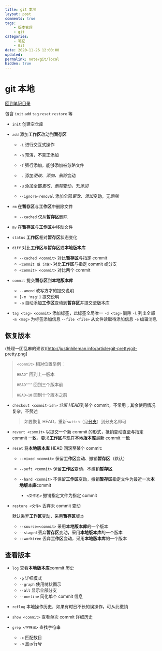 ```yaml
---
title: git 本地
layout: post
comments: true
tags:
    - 版本管理
    - git
categories:
    - 笔记
    - Git
date: 2020-11-26 12:00:00
updated:
permalink: note/git/local
hidden: true
---
```


# git 本地

[回到笔记目录](/note/git/index)

包含 `init` `add` `tag` `reset` `restore` 等

<!-- more -->

-   `init` 创建空仓库

-   `add` 添加**工作区**改动到**暂存区**

    -   `-i` 进行交互式操作
    -   `-n` 预演，不真正添加
    -   `-f` 强行添加，能够添加被忽略文件

    -   ` .` 添加*更改、添加、删除*变动
    -   `-u` 添加全部*更改、删除*变动，无*添加*
    -   `--ignore-removal` 添加全部*更改、添加*变动，无*删除*

-   `rm` 在**暂存区**与**工作区**中删除文件

    -   `--cached` 仅从**暂存区**删除

-   `mv` 在**暂存区**与**工作区**中移动文件

-   `status` **工作区**相对**暂存区**状态变化

-   `diff` 对比**工作区**与**暂存区**或**本地版本库**

    -   `--cached <commit>` 对比**暂存区**与指定 commit
    -   `<commit 或 分支>` 对比**工作区**与指定 commit 或分支
    -   `<commit> <commit>` 对比两个 commit

-   `commit` 提交**暂存区**到**本地版本库**

    -   `--amend` 改写方才的提交说明
    -   `[-m 'msg']` 提交说明
    -   `-a` 自动添加**工作区**变动到**暂存区**并提交至版本库

-   `tag <tag> <commit>` 添加标签，此标签全局唯一
    `-d <tag>` 删除
    `-l` 列出全部
    `-m <msg>` 为标签添加信息
    `--file <file>` 从文件读取待添加信息
    `-e` 编辑消息

## 恢复版本

(处理一团乱麻的建议)[http://justinhileman.info/article/git-pretty/git-pretty.png]

> `<commit>` 相对位置举例：
>
> `HEAD^` 回到上一版本
>
> `HEAD^^^` 回到三个版本前
>
> `HEAD~10` 回到十个版本之前

-   `checkout <commit-ish>` *分离 HEAD*到某个 commit，不常用；其余使用情况复杂，不赘述

    > 如要恢复 HEAD，重新`switch`（见[分支](note/git/branch)）到分支名即可

-   `revert <commit>` 以提交一个新 commit 的形式，抵销变动直至与指定 commit 一致，要求**工作区**与现在**本地版本库**最新 commit 一致

-   `reset` 将**本地版本库** HEAD 回滚至某个 commit:

    -   `--mixed <commit>` 保留**工作区**变动、撤销**暂存区**（默认）
    -   `--soft <commit>` 保留**工作区**变动、不撤销**暂存区**
    -   `--hard <commit>` 不保留**工作区**变动，撤销**暂存区**指定文件为最近一次**本地版本库**commit

        -   `<文件名>` 撤销指定文件为指定 commit

-   `restore <文件>` 丢弃未 commit 变动

    默认丢弃**工作区**变动，采用**暂存区**版本

    -   `--source=<commit>` 采用**本地版本库**的一个版本
    -   `--staged` 丢弃**暂存区**变动，采用**本地版本库**的一个版本
    -   `--worktree` 丢弃**工作区**变动，采用**本地版本库**的一个版本

## 查看版本

-   `log` 查看**本地版本库**commit 历史

    -   `-p` 详细模式
    -   `--graph` 使用树状图示
    -   `--all` 显示全部分支
    -   `--oneline` 简化单个 commit 信息

-   `reflog` 本地操作历史，如果有时日不长的误操作，可从此撤销

-   `show <commit>` 查看单次 commit 详细历史

-   `grep <字符串>` 查找字符串
    -   `-c` 匹配数目
    -   `-n` 显示行号
